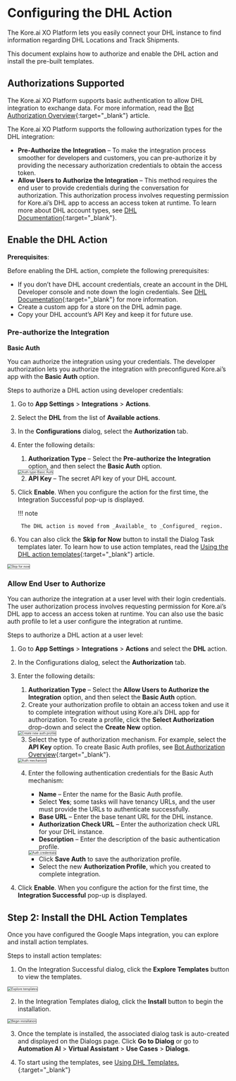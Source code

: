 # Configuring the DHL Action

The Kore.ai XO Platform lets you easily connect your DHL instance to find information regarding DHL Locations and Track Shipments.

This document explains how to authorize and enable the DHL action and install the pre-built templates.


## Authorizations Supported

The Kore.ai XO Platform supports basic authentication to allow DHL integration to exchange data. For more information, read the [Bot Authorization Overview](../../../../dev-tools/bot-authorization/bot-authentication){:target="_blank"} article.

The Kore.ai XO Platform supports the following authorization types for the DHL integration:

* **Pre-Authorize the Integration** – To make the integration process smoother for developers and customers, you can pre-authorize it by providing the necessary authorization credentials to obtain the access token.
* **Allow Users to Authorize the Integration** – This method requires the end user to provide credentials during the conversation for authorization. This authorization process involves requesting permission for Kore.ai’s DHL app to access an access token at runtime. To learn more about DHL account types, see [DHL Documentation](https://developer.dhl.com/documentation){:target="_blank"}.


## Enable the DHL Action

**Prerequisites**:

Before enabling the DHL action, complete the following prerequisites:

* If you don’t have DHL account credentials, create an account in the DHL Developer console and note down the login credentials. See [DHL Documentation](https://developer.dhl.com/documentation){:target="_blank"} for more information.
* Create a custom app for a store on the DHL admin page.
* Copy your DHL account’s API Key and keep it for future use.


### Pre-authorize the Integration

**Basic Auth**

You can authorize the integration using your credentials. The developer authorization lets you authorize the integration with preconfigured Kore.ai’s app with the **Basic Auth** option.

Steps to authorize a DHL action using developer credentials:

1. Go to **App Settings** > **Integrations** > **Actions**.
2. Select the **DHL** from the list of **Available actions**.  


3. In the **Configurations** dialog, select the **Authorization** tab.
4. Enter the following details:
    1. **Authorization Type** – Select the **Pre-authorize the Integration** option, and then select the **Basic Auth** option.  
    <img src="../images/dhl-action-img2.png" alt="Auth type-Basic Auth" title="Auth type-Basic Auth" style="border: 1px solid gray;zoom:50%;"/>

    2. **API Key** – The secret API key of your DHL account.
5. Click **Enable**. When you configure the action for the first time, the Integration Successful pop-up is displayed.

    !!! note

        The DHL action is moved from _Available_ to _Configured_ region.

6. You can also click the **Skip for Now** button to install the Dialog Task templates later. To learn how to use action templates, read the [Using the DHL action templates](../using-the-dhl-action-templates/){:target="_blank"} article.  
<img src="../images/dhl-action-img4.png" alt="Skip for now" title="Skip for now" style="border: 1px solid gray;zoom:50%;"/>

### Allow End User to Authorize

You can authorize the integration at a user level with their login credentials. The user authorization process involves requesting permission for Kore.ai’s DHL app to access an access token at runtime. You can also use the basic auth profile to let a user configure the integration at runtime.

Steps to authorize a DHL action at a user level:

1. Go to **App Settings** > **Integrations** > **Actions** and select the **DHL** action.
2. In the Configurations dialog, select the **Authorization** tab.
3. Enter the following details:
    1. **Authorization Type** – Select the **Allow Users to Authorize the Integration** option, and then select the **Basic Auth** option.
    2. Create your authorization profile to obtain an access token and use it to complete integration without using Kore.ai’s DHL app for authorization. To create a profile, click the **Select Authorization** drop-down and select the **Create New** option.  
    <img src="../images/dhl-action-img5.png" alt="Create new auth profile" title="Create new auth profile" style="border: 1px solid gray;zoom:50%;"/>

    3. Select the type of authorization mechanism. For example, select the **API Key** option. To create Basic Auth profiles, see [Bot Authorization Overview](../../../../dev-tools/bot-authorization/bot-authentication){:target="_blank"}.  
    <img src="../images/dhl-action-img6.png" alt="Auth mechanism" title="Auth mechanism" style="border: 1px solid gray;zoom:50%;"/>

    4. Enter the following authentication credentials for the Basic Auth mechanism:
        * **Name** – Enter the name for the Basic Auth profile.
        * Select **Yes**; some tasks will have tenancy URLs, and the user must provide the URLs to authenticate successfully.
        * **Base URL** – Enter the base tenant URL for the DHL instance.
        * **Authorization Check URL** – Enter the authorization check URL for your DHL instance.
        * **Description** – Enter the description of the basic authentication profile.  
        <img src="../images/dhl-action-img7.png" alt="Auth credentials" title="Auth credentials" style="border: 1px solid gray;zoom:50%;"/>

        * Click **Save Auth** to save the authorization profile.
        * Select the new **Authorization Profile**, which you created to complete integration.
4. Click **Enable**. When you configure the action for the first time, the **Integration Successful** pop-up is displayed.


## Step 2: Install the DHL Action Templates

Once you have configured the Google Maps integration, you can explore and install action templates.

Steps to install action templates:

1. On the Integration Successful dialog, click the **Explore Templates** button to view the templates.  
<img src="../images/dhl-action-img8.png" alt="Explore templates" title="Explore templates" style="border: 1px solid gray;zoom:50%;"/>

2. In the Integration Templates dialog, click the **Install** button to begin the installation.  
<img src="../images/dhl-action-img9.png" alt="Begin installation" title="Begin installation" style="border: 1px solid gray;zoom:50%;"/>

3. Once the template is installed, the associated dialog task is auto-created and displayed on the Dialogs page. Click **Go to Dialog** or go to **Automation AI** > **Virtual Assistant** > **Use Cases** > **Dialogs**.

4. To start using the templates, see [Using DHL Templates.](using-the-dhl-action-templates.md){:target="_blank"}